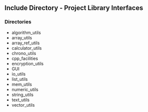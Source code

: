 ## Include Directory - Project Library Interfaces

### Directories
* algorithm\_utils
* array\_utils
* array\_ref\_utils
* calculator\_utils
* chrono\_utils
* cpp\_facilities
* encryption\_utils
* GUI
* io\_utils
* list\_utils
* mem\_utils
* numeric\_utils
* string\_utils
* text\_utils
* vector\_utils
